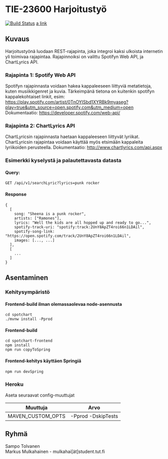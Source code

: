 # TIE-23600 Harjoitustyö

[![Build Status](https://travis-ci.org/Klyyssi/tie23600.svg?branch=master)](https://travis-ci.org/Klyyssi/tie23600)
[a link](http://spotchart.herokuapp.com)

## Kuvaus

Harjoitustyönä luodaan REST-rajapinta, joka integroi kaksi ulkoista internetin yli toimivaa rajapintaa.
Rajapinnoiksi on valittu Spotifyn Web API, ja ChartLyrics API.

### Rajapinta 1: Spotify Web API

Spotifyn rajapinnasta voidaan hakea kappaleeseen liittyviä metatietoja, kuten musiikkigenret ja kuvia.
Tärkeimpänä tietona on kuitenkin spotifyn kappalekohtaiset linkit, esim: https://play.spotify.com/artist/0TnOYISbd1XYRBk9myaseg?play=true&utm_source=open.spotify.com&utm_medium=open
Dokumentaatio: https://developer.spotify.com/web-api/

### Rajapinta 2: ChartLyrics API

ChartLyricsin rajapinnasta haetaan kappaleeseen liittyvät lyriikat. ChartLyricsin rajapintaa voidaan käyttää myös
etsimään kappaleita lyriikoiden perusteella.
Dokumentaatio: http://www.chartlyrics.com/api.aspx

### Esimerkki kyselystä ja palautettavasta datasta

#### Query:
```
GET /api/v1/searchLyric?lyrics=punk rocker
```

#### Response
```
{
  [
    song: "Sheena is a punk rocker",
    artists: ["Ramones"],
    lyrics: "Well the kids are all hopped up and ready to go...",
    spotify-track-uri: "spotify:track:2UnY8ApZT4roi66n1LDAil",
    spotify-song-link: "https://open.spotify.com/track/2UnY8ApZT4roi66n1LDAil",
    images: [..., ...]
  ],
  [
    ...
  ]
}
```

## Asentaminen

### Kehitysympäristö

#### Frontend-build ilman olemassaolevaa node-asennusta
```
cd spotchart
./mvnw install -Pprod
```

#### Frontend-build
```
cd spotchart-frontend
npm install
npm run copyToSpring
```

#### Frontend-kehitys käyttäen Springiä
```
npm run devSpring
```

### Heroku

Aseta seuraavat config-muuttujat

| Muuttuja          | Arvo                 |
| ----------------- | -------------------- |
| MAVEN_CUSTOM_OPTS | -Pprod -DskipTests   |

## Ryhmä
Sampo Tolvanen <br />
Markus Mulkahainen - mulkahai[ät]student.tut.fi
